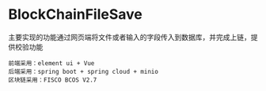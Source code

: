 # BlockChainFileSave
主要实现的功能通过网页端将文件或者输入的字段传入到数据库，并完成上链，提供校验功能

`前端采用：element ui + Vue`  
`后端采用：spring boot + spring cloud + minio`  
`区块链采用：FISCO BCOS V2.7`  
